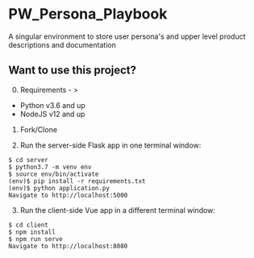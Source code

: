 # PW_Persona_Playbook
A singular environment to store user persona's and upper level product descriptions and documentation


## Want to use this project?
0. Requirements - > 
- Python v3.6 and up
- NodeJS v12 and up

1. Fork/Clone

2. Run the server-side Flask app in one terminal window:

```
$ cd server       
$ python3.7 -m venv env         
$ source env/bin/activate         
(env)$ pip install -r requirements.txt         
(env)$ python application.py          
Navigate to http://localhost:5000         
```

3. Run the client-side Vue app in a different terminal window:

```
$ cd client         
$ npm install         
$ npm run serve         
Navigate to http://localhost:8080         
```

